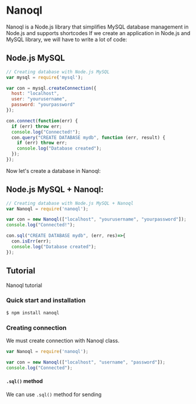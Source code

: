 # Nanoql
Nanoql is a Node.js library that simplifies MySQL database management in Node.js and supports shortcodes
If we create an application in Node.js and MySQL library, we will have to write a lot of code:
## Node.js MySQL
```js
// Creating database with Node.js MySQL
var mysql = require('mysql');

var con = mysql.createConnection({
  host: "localhost",
  user: "yourusername",
  password: "yourpassword"
});

con.connect(function(err) {
  if (err) throw err;
  console.log("Connected!");
  con.query("CREATE DATABASE mydb", function (err, result) {
    if (err) throw err;
    console.log("Database created");
  });
});
```
Now let's create a database in Nanoql:
## Node.js MySQL + Nanoql:
```js
// Creating database with Node.js MySQL + Nanoql
var Nanoql = require('nanoql');

var con = new Nanoql(["localhost", "yourusername", "yourpassword"]);
console.log("Connected!");

con.sql("CREATE DATABASE mydb", (err, res)=>{
  con.isErr(err);
  console.log("Database created");
});
```
## Tutorial
Nanoql tutorial
### Quick start and installation
```
$ npm install nanoql
```
### Creating connection
We must create connection with Nanoql class.
```js
var Nanoql = require('nanoql');

var con = new Nanoql(["localhost", "username", "password"]);
console.log("Connected");
```
#### `.sql()` method
We can use `.sql()` method for sending
